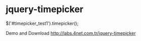 jquery-timepicker
=================

$('#timepicker_test1').timepicker();

Demo and Download http://labs.4net.com.tr/jquery-timepicker
